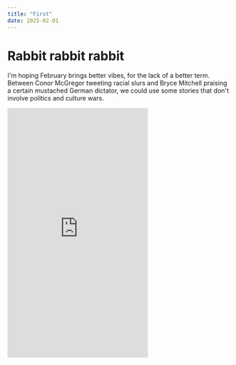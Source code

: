 ```yaml
---
title: "First"
date: 2025-02-01
---
```


# Rabbit rabbit rabbit

I'm hoping February brings better vibes, for the lack of a better term. Between Conor McGregor tweeting racial slurs and Bryce Mitchell praising a certain mustached German dictator, we could use some stories that don't involve politics and culture wars.

<iframe width="315" height="560"
src="https://www.youtube.com/embed/TtEl763sdc0"
title="YouTube video player"
frameborder="0"
allow="accelerometer; autoplay; clipboard-write; encrypted-media; gyroscope; picture-in-picture; web-share"
allowfullscreen></iframe>



